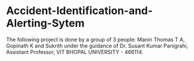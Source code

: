 # Accident-Identification-and-Alerting-Sytem

The following project is done by a group of 3 people:  Manin Thomas T A, Gopinath K and Sukrith under the guidance of Dr. Susant Kumar Panigrahi, Assistant Professor, VIT BHOPAL UNIVERSITY - 466114.
